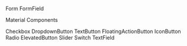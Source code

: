 Form
FormField

Material Components

Checkbox
DropdownButton
TextButton
FloatingActionButton
IconButton
Radio
ElevatedButton
Slider
Switch
TextField
